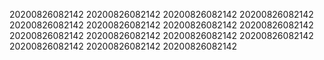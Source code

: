 20200826082142
20200826082142
20200826082142
20200826082142
20200826082142
20200826082142
20200826082142
20200826082142
20200826082142
20200826082142
20200826082142
20200826082142
20200826082142
20200826082142
20200826082142
